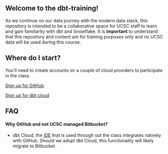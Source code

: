 ## Welcome to the dbt-training!

As we continue on our data journey with the modern data stack, this repository is intended to be a collaborative space for UCSC staff to learn and gain familiarity with dbt and Snowflake.  It is **important** to understand that this repository and content are for training purposes only and no UCSC data will be used during this course.  


## Where do I start?

You'll need to create accounts on a couple of cloud providers to participate in the class.  

[Sign up for GitHub](https://github.com)

[Sign up for dbt cloud](https://cloud.getdbt.com/signup/)


## FAQ

#### Why GitHub and not UCSC managed Bitbucket?
- dbt Cloud, the [IDE](https://en.wikipedia.org/wiki/Integrated_development_environment) that is used through out the class integrates natively with GitHub. Should we adopt dbt Cloud, this functionality will likely migrate to Bitbucket.
